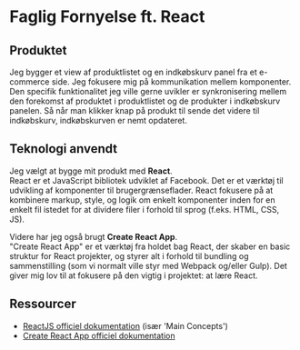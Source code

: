 # Faglig Fornyelse ft. React

## Produktet
Jeg bygger et view af produktlistet og en indkøbskurv panel fra et e-commerce side. Jeg fokusere mig på kommunikation mellem komponenter. Den specifik funktionalitet jeg ville gerne uvikler er synkronisering mellem den forekomst af produktet i produktlistet og de produkter i indkøbskurv panelen. Så når man klikker knap på produkt til sende det videre til indkøbskurv, indkøbskurven er nemt opdateret.

## Teknologi anvendt
Jeg vælgt at bygge mit produkt med **React**. \
React er et JavaScript bibliotek udviklet af Facebook. Det er et værktøj til udvikling af komponenter til brugergrænseflader. React fokusere på at kombinere markup, style, og logik om enkelt komponenter inden for en enkelt fil istedet for at dividere filer i forhold til sprog (f.eks. HTML, CSS, JS).

Videre har jeg også brugt **Create React App**. \
"Create React App" er et værktøj fra holdet bag React, der skaber en basic struktur for React projekter, og styrer alt i forhold til bundling og sammenstilling (som vi normalt ville styr med Webpack og/eller Gulp). Det giver mig lov til at fokusere på den vigtig i projektet: at lære React.


## Ressourcer
- [ReactJS officiel dokumentation](https://reactjs.org/docs/getting-started.html) (især 'Main Concepts')
- [Create React App officiel dokumentation](https://create-react-app.dev/docs/getting-started)